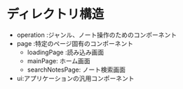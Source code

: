 # ディレクトリ構造

* operation :ジャンル、ノート操作のためのコンポーネント
* page :特定のページ固有のコンポーネント
  * loadingPage :読み込み画面
  * mainPage: ホーム画面
  * searchNotesPage: ノート検索画面
* ui:アプリケーションの汎用コンポーネント

